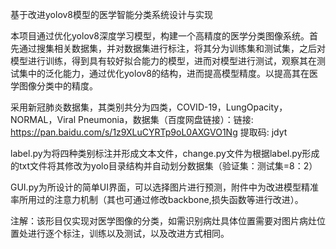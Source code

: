 基于改进yolov8模型的医学智能分类系统设计与实现

本项目通过优化yolov8深度学习模型，构建一个高精度的医学分类图像系统。首先通过搜集相关数据集，并对数据集进行标注，将其分为训练集和测试集，之后对模型进行训练，得到具有较好拟合能力的模型，进而对模型进行测试，观察其在测试集中的泛化能力，通过优化yolov8的结构，进而提高模型精度。以提高其在医学图像分类中的精度。

采用新冠肺炎数据集，其类别共分为四类，COVID-19，LungOpacity，NORMAL，Viral Pneumonia，数据集（百度网盘链接）：链接: https://pan.baidu.com/s/1z9XLuCYRTp9oL0AXGVO1Ng 提取码: jdyt

label.py为将四种类别标注并形成文本文件，change.py文件为根据label.py形成的txt文件将其修改为yolo目录结构并自动划分数据集（验证集：测试集=8：2）

GUI.py为所设计的简单UI界面，可以选择图片进行预测，附件中为改进模型精准率所用过的注意力机制（其也可通过修改backbone,损失函数等进行改进）。

注解：该形目仅实现对医学图像的分类，如需识别病灶具体位置需要对图片病灶位置处进行逐个标注，训练以及测试，以及改进方式相同。


